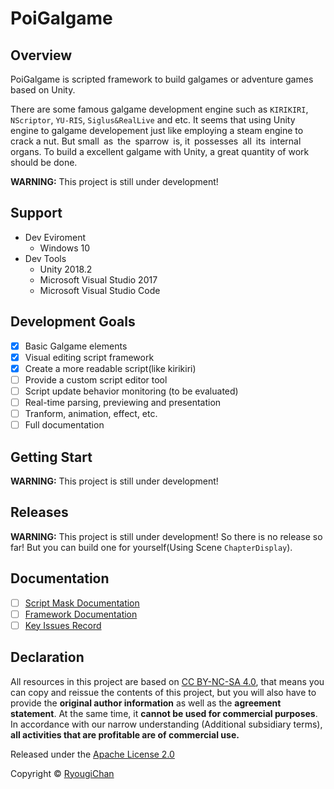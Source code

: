 # PoiGalgame

## Overview

PoiGalgame is scripted framework to build galgames or adventure games based on Unity.

There are some famous galgame development engine such as `KIRIKIRI`, `NScriptor`, `YU-RIS`, `Siglus&RealLive` and etc. It seems that using Unity engine to galgame developement just like employing a steam engine to crack a nut. But small as the sparrow is, it possesses all its internal organs. To build a excellent galgame with Unity, a great quantity of work should be done.

**WARNING:** This project is still under development!

## Support

- Dev Eviroment
  - Windows 10
- Dev Tools
  - Unity 2018.2
  - Microsoft Visual Studio 2017
  - Microsoft Visual Studio Code

## Development Goals

- [x] Basic Galgame elements
- [x] Visual editing script framework
- [x] Create a more readable script(like kirikiri)
- [ ] Provide a custom script editor tool
- [ ] Script update behavior monitoring (to be evaluated)
- [ ] Real-time parsing, previewing and presentation
- [ ] Tranform, animation, effect, etc.
- [ ] Full documentation

## Getting Start

**WARNING:** This project is still under development!

## Releases

**WARNING:** This project is still under development! So there is no release so far! But you can build one for yourself(Using Scene `ChapterDisplay`).

## Documentation

- [ ] [Script Mask Documentation](#)
- [ ] [Framework Documentation](#)
- [ ] [Key Issues Record](#)

## Declaration

All resources in this project are based on [CC BY-NC-SA 4.0](https://creativecommons.org/licenses/by-nc-sa/4.0/), that means you can copy and reissue the contents of this project, but you will also have to provide the **original author information** as well as the **agreement statement**. At the same time, it **cannot be used for commercial purposes**. In accordance with our narrow understanding (Additional subsidiary terms), **all activities that are profitable are of commercial use.**

Released under the [Apache License 2.0](LICENSE)

Copyright © [RyougiChan](https://github.com/RyougiChan)
